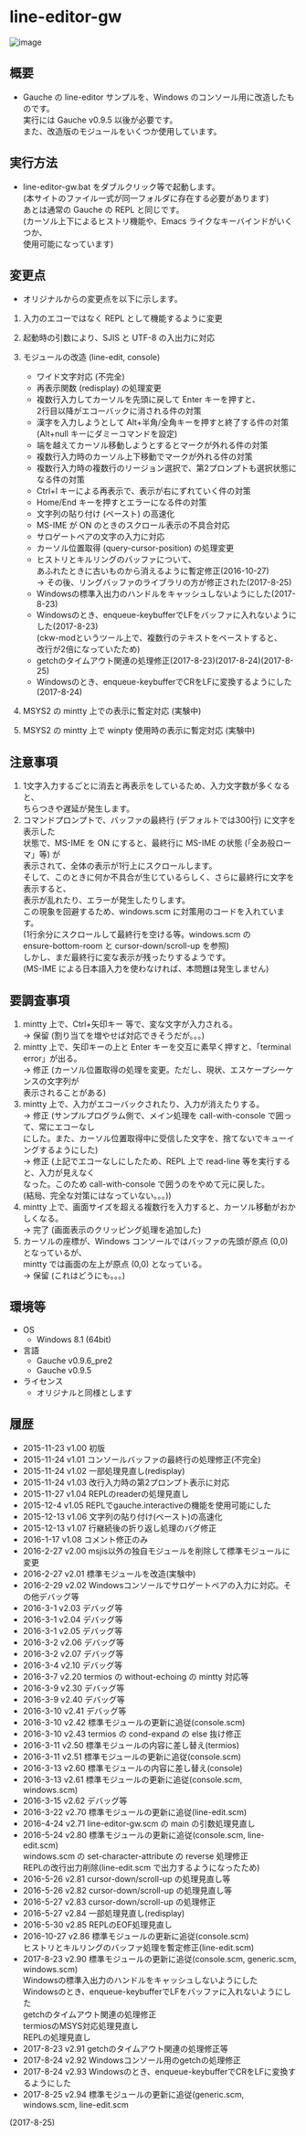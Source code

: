 # line-editor-gw

![image](image.png)

## 概要
- Gauche の line-editor サンプルを、Windows のコンソール用に改造したものです。  
  実行には Gauche v0.9.5 以後が必要です。  
  また、改造版のモジュールをいくつか使用しています。


## 実行方法
- line-editor-gw.bat をダブルクリック等で起動します。  
  (本サイトのファイル一式が同一フォルダに存在する必要があります)  
  あとは通常の Gauche の REPL と同じです。  
  (カーソル上下によるヒストリ機能や、Emacs ライクなキーバインドがいくつか、  
   使用可能になっています)  


## 変更点
- オリジナルからの変更点を以下に示します。

1. 入力のエコーではなく REPL として機能するように変更
2. 起動時の引数により、SJIS と UTF-8 の入出力に対応
3. モジュールの改造 (line-edit, console)
   - ワイド文字対応 (不完全)
   - 再表示関数 (redisplay) の処理変更
   - 複数行入力してカーソルを先頭に戻して Enter キーを押すと、  
     2行目以降がエコーバックに消される件の対策
   - 漢字を入力しようとして Alt+半角/全角キーを押すと終了する件の対策  
     (Alt+null キーにダミーコマンドを設定)
   - 端を越えてカーソル移動しようとするとマークが外れる件の対策
   - 複数行入力時のカーソル上下移動でマークが外れる件の対策
   - 複数行入力時の複数行のリージョン選択で、第2プロンプトも選択状態になる件の対策
   - Ctrl+l キーによる再表示で、表示が右にずれていく件の対策
   - Home/End キーを押すとエラーになる件の対策
   - 文字列の貼り付け (ペースト) の高速化
   - MS-IME が ON のときのスクロール表示の不具合対応
   - サロゲートペアの文字の入力に対応
   - カーソル位置取得 (query-cursor-position) の処理変更
   - ヒストリとキルリングのバッファについて、  
     あふれたときに古いものから消えるように暫定修正(2016-10-27)  
     → その後、リングバッファのライブラリの方が修正された(2017-8-25)
   - Windowsの標準入出力のハンドルをキャッシュしないようにした(2017-8-23)
   - Windowsのとき、enqueue-keybufferでLFをバッファに入れないようにした(2017-8-23)  
     (ckw-modというツール上で、複数行のテキストをペーストすると、  
     改行が2倍になっていたため)
   - getchのタイムアウト関連の処理修正(2017-8-23)(2017-8-24)(2017-8-25)
   - Windowsのとき、enqueue-keybufferでCRをLFに変換するようにした(2017-8-24)

4. MSYS2 の mintty 上での表示に暫定対応 (実験中)
5. MSYS2 の mintty 上で winpty 使用時の表示に暫定対応 (実験中)


## 注意事項
1. 1文字入力するごとに消去と再表示をしているため、入力文字数が多くなると、  
   ちらつきや遅延が発生します。
2. コマンドプロンプトで、バッファの最終行 (デフォルトでは300行) に文字を表示した  
   状態で、MS-IME を ON にすると、最終行に MS-IME の状態 (「全あ般ローマ」等) が  
   表示されて、全体の表示が1行上にスクロールします。  
   そして、このときに何か不具合が生じているらしく、さらに最終行に文字を表示すると、  
   表示が乱れたり、エラーが発生したりします。  
   この現象を回避するため、windows.scm に対策用のコードを入れています。  
   (1行余分にスクロールして最終行を空ける等。windows.scm の  
   ensure-bottom-room と cursor-down/scroll-up を参照)  
   しかし、まだ最終行に変な表示が残ったりするようです。  
   (MS-IME による日本語入力を使わなければ、本問題は発生しません)


## 要調査事項
1. mintty 上で、Ctrl+矢印キー 等で、変な文字が入力される。  
   → 保留 (割り当てを増やせば対応できそうだが。。。)
2. mintty 上で、矢印キーの上と Enter キーを交互に素早く押すと、「terminal error」が出る。  
   → 修正 (カーソル位置取得の処理を変更。ただし、現状、エスケープシーケンスの文字列が  
   表示されることがある)
3. mintty 上で、入力がエコーバックされたり、入力が消えたりする。  
   → 修正 (サンプルプログラム側で、メイン処理を call-with-console で囲って、常にエコーなし  
   にした。また、カーソル位置取得中に受信した文字を、捨てないでキューイングするようにした)  
   → 修正 (上記でエコーなしにしたため、REPL 上で read-line 等を実行すると、入力が見えなく  
   なった。このため call-with-console で囲うのをやめて元に戻した。  
   (結局、完全な対策にはなっていない。。。))
4. mintty 上で、画面サイズを超える複数行を入力すると、カーソル移動がおかしくなる。  
   → 完了 (画面表示のクリッピング処理を追加した)
5. カーソルの座標が、Windows コンソールではバッファの先頭が原点 (0,0) となっているが、  
   mintty では画面の左上が原点 (0,0) となっている。  
   → 保留 (これはどうにも。。。)


## 環境等
- OS
  - Windows 8.1 (64bit)
- 言語
  - Gauche v0.9.6_pre2
  - Gauche v0.9.5
- ライセンス
  - オリジナルと同様とします

## 履歴
- 2015-11-23 v1.00 初版
- 2015-11-24 v1.01 コンソールバッファの最終行の処理修正(不完全)
- 2015-11-24 v1.02 一部処理見直し(redisplay)
- 2015-11-24 v1.03 改行入力時の第2プロンプト表示に対応
- 2015-11-27 v1.04 REPLのreaderの処理見直し
- 2015-12-4  v1.05 REPLでgauche.interactiveの機能を使用可能にした
- 2015-12-13 v1.06 文字列の貼り付け(ペースト)の高速化
- 2015-12-13 v1.07 行継続後の折り返し処理のバグ修正
- 2016-1-17  v1.08 コメント修正のみ
- 2016-2-27  v2.00 msjis以外の独自モジュールを削除して標準モジュールに変更
- 2016-2-27  v2.01 標準モジュールを改造(実験中)
- 2016-2-29  v2.02 Windowsコンソールでサロゲートペアの入力に対応。その他デバッグ等
- 2016-3-1   v2.03 デバッグ等
- 2016-3-1   v2.04 デバッグ等
- 2016-3-1   v2.05 デバッグ等
- 2016-3-2   v2.06 デバッグ等
- 2016-3-2   v2.07 デバッグ等
- 2016-3-4   v2.10 デバッグ等
- 2016-3-7   v2.20 termios の without-echoing の mintty 対応等
- 2016-3-9   v2.30 デバッグ等
- 2016-3-9   v2.40 デバッグ等
- 2016-3-10  v2.41 デバッグ等
- 2016-3-10  v2.42 標準モジュールの更新に追従(console.scm)
- 2016-3-10  v2.43 termios の cond-expand の else 抜け修正
- 2016-3-11  v2.50 標準モジュールの内容に差し替え(termios)
- 2016-3-11  v2.51 標準モジュールの更新に追従(console.scm)
- 2016-3-13  v2.60 標準モジュールの内容に差し替え(console)
- 2016-3-13  v2.61 標準モジュールの更新に追従(console.scm, windows.scm)
- 2016-3-15  v2.62 デバッグ等
- 2016-3-22  v2.70 標準モジュールの更新に追従(line-edit.scm)
- 2016-4-24  v2.71 line-editor-gw.scm の main の引数処理見直し
- 2016-5-24  v2.80 標準モジュールの更新に追従(console.scm, line-edit.scm)  
  windows.scm の set-character-attribute の reverse 処理修正  
  REPLの改行出力削除(line-edit.scm で出力するようになったため)
- 2016-5-26  v2.81 cursor-down/scroll-up の処理見直し等
- 2016-5-26  v2.82 cursor-down/scroll-up の処理見直し等
- 2016-5-27  v2.83 cursor-down/scroll-up の処理修正
- 2016-5-27  v2.84 一部処理見直し(redisplay)
- 2016-5-30  v2.85 REPLのEOF処理見直し
- 2016-10-27 v2.86 標準モジュールの更新に追従(console.scm)  
  ヒストリとキルリングのバッファ処理を暫定修正(line-edit.scm)
- 2017-8-23  v2.90 標準モジュールの更新に追従(console.scm, generic.scm, windows.scm)  
  Windowsの標準入出力のハンドルをキャッシュしないようにした  
  Windowsのとき、enqueue-keybufferでLFをバッファに入れないようにした  
  getchのタイムアウト関連の処理修正  
  termiosのMSYS対応処理見直し  
  REPLの処理見直し
- 2017-8-23  v2.91 getchのタイムアウト関連の処理修正等
- 2017-8-24  v2.92 Windowsコンソール用のgetchの処理修正
- 2017-8-24  v2.93 Windowsのとき、enqueue-keybufferでCRをLFに変換するようにした
- 2017-8-25  v2.94 標準モジュールの更新に追従(generic.scm, windows.scm, line-edit.scm


(2017-8-25)
